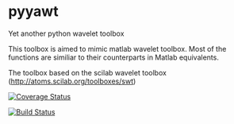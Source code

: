 # pyyawt
Yet another python wavelet toolbox


This toolbox is aimed to mimic matlab wavelet toolbox. Most of the functions are
similiar to their counterparts in Matlab equivalents. 

The toolbox based on the scilab wavelet toolbox (http://atoms.scilab.org/toolboxes/swt)


[![Coverage Status](https://coveralls.io/repos/holgern/pyyawt/badge.svg?branch=master&service=github)](https://coveralls.io/github/holgern/pyyawt?branch=master)

[![Build Status](https://travis-ci.org/holgern/pyyawt.svg?branch=master)](https://travis-ci.org/holgern/pyyawt)